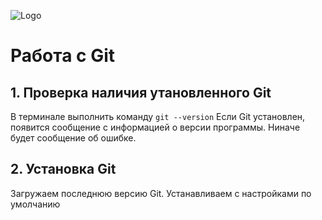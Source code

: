 ![Logo](Git-Logo-1788C.png)
# Работа с Git

## 1. Проверка наличия утановленного Git
В терминале выполнить команду `git --version`
Если Git установлен, появится сообщение с информацией о версии программы. Ниначе будет сообщение об ошибке.

## 2. Установка Git
Загружаем последнюю версию Git.
Устанавливаем с настройками по умолчанию
